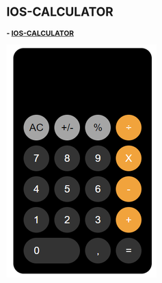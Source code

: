 # IOS-CALCULATOR
### - [IOS-CALCULATOR](https://yasinyagmur.github.io/IOS-CALCULATOR/)
![](./image/IOS-CALCULATOR.png)